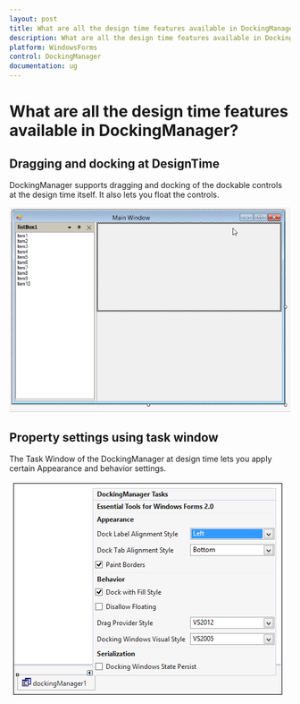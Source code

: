 ```yaml
---
layout: post
title: What are all the design time features available in DockingManager| WindowsForms | Syncfusion
description: What are all the design time features available in DockingManager
platform: WindowsForms
control: DockingManager
documentation: ug
---
```


# What are all the design time features available in DockingManager?

## Dragging and docking at DesignTime
DockingManager supports dragging and docking of the dockable controls at the design time itself. It also lets you float the controls.

 ![](General_images/General_img3.jpeg)

## Property settings using task window
The Task Window of the DockingManager at design time lets you apply certain Appearance and behavior settings.

 ![](General_images/General_img2.jpeg)